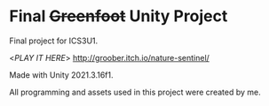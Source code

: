 # Final ~~Greenfoot~~ Unity Project
 Final project for ICS3U1.

<*PLAY IT HERE*>
http://groober.itch.io/nature-sentinel/

 Made with Unity 2021.3.16f1.
 
All programming and assets used in this project were created by me.
